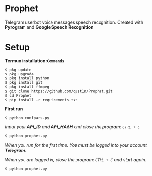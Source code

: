# Prophet
Telegram userbot voice messages speech recognition. 
Created with **Pyrogram** and **Google Speech Recognition**

# Setup
**Termux installation:`Commands`**
```
$ pkg update
$ pkg upgrade
$ pkg install python
$ pkg install git
$ pkg install ffmpeg
$ git clone https://github.com/qust1n/Prophet.git
$ cd Prophet
$ pip install -r requirements.txt
```

**First run**
```
$ python confpars.py
```
*Input your **API_ID** and **API_HASH** and close the program: `CTRL + C`*
```
$ python prophet.py
```
*When you run for the first time. You must be logged into your account
**Telegram***.

*When you are logged in, close the program: `CTRL + C` and start again.*
```
$ python prophet.py
```
